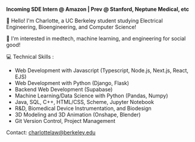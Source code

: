 **Incoming SDE Intern @ Amazon | Prev @ Stanford, Neptune Medical, etc**

👋 Hello! I'm Charlotte, a UC Berkeley student studying Electrical Engineering, Bioengineering, and Computer Science! 

🌱 I'm interested in medtech, machine learning, and engineering for social good! 

💻 Technical Skills :  
- Web Development with Javascript (Typescript, Node.js, Next.js, React, EJS)
- Web Development with Python (Django, Flask)
- Backend Web Development (Supabase)
- Machine Learning/Data Science with Python (Pandas, Numpy)
- Java, SQL, C++, HTML/CSS, Scheme, Jupyter Notebook
- R&D, Biomedical Device Instrumentation, and Biodesign
- 3D Modeling and 3D Animation (Onshape, Blender)
- Git Version Control, Project Management

Contact: charlottelaw@berkeley.edu  

